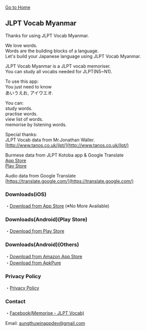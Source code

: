 [Go to Home](https://atwappdev.github.io) 

## JLPT Vocab Myanmar
Thanks for using JLPT Vocab Myanmar.

We love words.  
Words are the building blocks of a language.  
Let's build your Japanese language using JLPT Vocab Myanmar.

JLPT Vocab Myanmar is a JLPT vocab memoriser.  
You can study all vocabs needed for JLPT(N5~N1).

To use this app:  
You just need to know  
あいうえお, アイウエオ.

You can:  
study words.  
practise words.  
view list of words.  
memorise by listening words.

Special thanks:  
JLPT Vocab data from Mr.Jonathan Waller.  
[http://www.tanos.co.uk/jlpt/](http://www.tanos.co.uk/jlpt/)

Burmese data from JLPT Kotoba app & Google Translate  
[App Store](https://apps.apple.com/app/id1481714466)  
[Play Store](https://play.google.com/store/apps/details?id=edu.thuthuthura.jlpt_kotoba)

Audio data from Google Translate  
[https://translate.google.com/](https://translate.google.com/)

### Downloads(iOS)
・[Download from App Store](https://apps.apple.com/app/id1629309139)   (※No More Available)

### Downloads(Android)(Play Store)
・[Download from Play Store](https://play.google.com/store/apps/details?id=com.atwappdev.jlptvocabmm)

### Downloads(Android)(Others)
・[Download from Amazon App Store](https://www.amazon.com/gp/product/B0B54PFN7V)  
・[Download from ApkPure](https://apkpure.com/jlpt-vocab-mm/com.atwappdev.jlptvocabmm)

### Privacy Policy
・[Privacy Policy](https://atwappdev.github.io/jlpt_vocab_mm_privacy_policy)

### Contact
・[Facebook(Memorise - JLPT Vocab)](https://www.facebook.com/memoriseJlptVocab)

Email: aungthuwinappdev@gmail.com 

